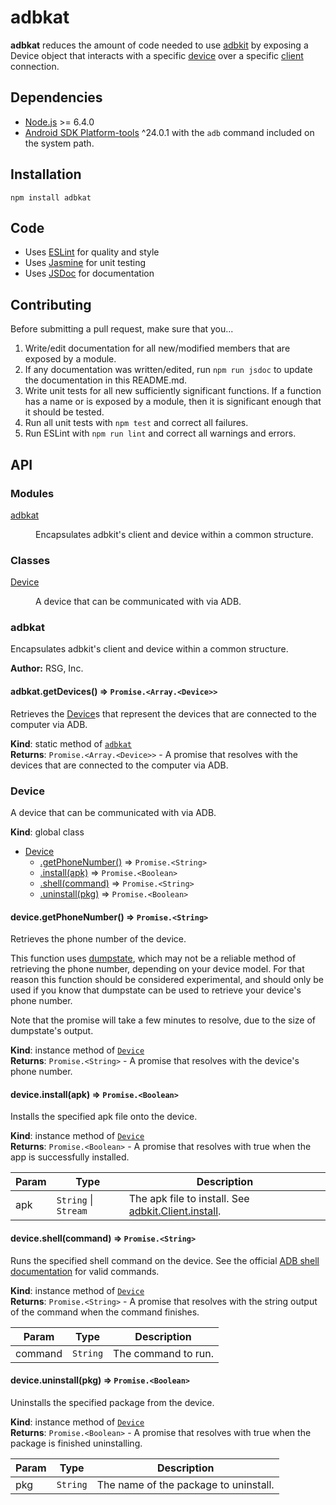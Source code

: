 # adbkat

**adbkat** reduces the amount of code needed to use [adbkit](https://github.com/openstf/adbkit) by exposing a Device object that interacts with a specific [device](https://github.com/openstf/adbkit#clientlistdevicescallback) over a specific [client](https://github.com/openstf/adbkit#client) connection.

## Dependencies
* [Node.js](https://nodejs.org) >= 6.4.0
* [Android SDK Platform-tools](https://developer.android.com/studio/index.html#downloads) ^24.0.1 with the `adb` command included on the system path.

## Installation
```shell
npm install adbkat
```

## Code
* Uses [ESLint](http://eslint.org) for quality and style
* Uses [Jasmine](http://jasmine.github.io/2.5/introduction.html) for unit testing
* Uses [JSDoc](http://usejsdoc.org) for documentation

## Contributing
Before submitting a pull request, make sure that you...

1. Write/edit documentation for all new/modified members that are exposed by a module.
2. If any documentation was written/edited, run `npm run jsdoc` to update the documentation in this README.md.
3. Write unit tests for all new sufficiently significant functions. If a function has a name or is exposed by a module, then it is significant enough that it should be tested.
4. Run all unit tests with `npm test` and correct all failures.
5. Run ESLint with `npm run lint` and correct all warnings and errors.

## API
### Modules

<dl>
<dt><a href="#module_adbkat">adbkat</a></dt>
<dd><p>Encapsulates adbkit&#39;s client and device within a common structure.</p>
</dd>
</dl>

### Classes

<dl>
<dt><a href="#Device">Device</a></dt>
<dd><p>A device that can be communicated with via ADB.</p>
</dd>
</dl>

<a name="module_adbkat"></a>

### adbkat
Encapsulates adbkit's client and device within a common structure.

**Author:** RSG, Inc.  
<a name="module_adbkat.getDevices"></a>

#### adbkat.getDevices() ⇒ <code>Promise.&lt;Array.&lt;Device&gt;&gt;</code>
Retrieves the [Device](#Device)s that represent the devices that are
connected to the computer via ADB.

**Kind**: static method of <code>[adbkat](#module_adbkat)</code>  
**Returns**: <code>Promise.&lt;Array.&lt;Device&gt;&gt;</code> - A promise that resolves with the devices that
are connected to the computer via ADB.  
<a name="Device"></a>

### Device
A device that can be communicated with via ADB.

**Kind**: global class  

* [Device](#Device)
    * [.getPhoneNumber()](#Device+getPhoneNumber) ⇒ <code>Promise.&lt;String&gt;</code>
    * [.install(apk)](#Device+install) ⇒ <code>Promise.&lt;Boolean&gt;</code>
    * [.shell(command)](#Device+shell) ⇒ <code>Promise.&lt;String&gt;</code>
    * [.uninstall(pkg)](#Device+uninstall) ⇒ <code>Promise.&lt;Boolean&gt;</code>

<a name="Device+getPhoneNumber"></a>

#### device.getPhoneNumber() ⇒ <code>Promise.&lt;String&gt;</code>
Retrieves the phone number of the device.

This function uses [dumpstate](http://adbshell.com/commands/adb-shell-dumpstate),
which may not be a reliable method of retrieving the phone
number, depending on your device model. For that reason this function
should be considered experimental, and should only be used if you know
that dumpstate can be used to retrieve your device's phone number.

Note that the promise will take a few minutes to resolve, due to the
size of dumpstate's output.

**Kind**: instance method of <code>[Device](#Device)</code>  
**Returns**: <code>Promise.&lt;String&gt;</code> - A promise that resolves with the device's
phone number.  
<a name="Device+install"></a>

#### device.install(apk) ⇒ <code>Promise.&lt;Boolean&gt;</code>
Installs the specified apk file onto the device.

**Kind**: instance method of <code>[Device](#Device)</code>  
**Returns**: <code>Promise.&lt;Boolean&gt;</code> - A promise that resolves with true when the app
is successfully installed.  

| Param | Type | Description |
| --- | --- | --- |
| apk | <code>String</code> &#124; <code>Stream</code> | The apk file to install. See [adbkit.Client.install](https://github.com/openstf/adbkit#clientinstallserial-apk-callback). |

<a name="Device+shell"></a>

#### device.shell(command) ⇒ <code>Promise.&lt;String&gt;</code>
Runs the specified shell command on the device. See the official
[ADB shell documentation](https://developer.android.com/studio/command-line/shell.html)
for valid commands.

**Kind**: instance method of <code>[Device](#Device)</code>  
**Returns**: <code>Promise.&lt;String&gt;</code> - A promise that resolves with the string output
of the command when the command finishes.  

| Param | Type | Description |
| --- | --- | --- |
| command | <code>String</code> | The command to run. |

<a name="Device+uninstall"></a>

#### device.uninstall(pkg) ⇒ <code>Promise.&lt;Boolean&gt;</code>
Uninstalls the specified package from the device.

**Kind**: instance method of <code>[Device](#Device)</code>  
**Returns**: <code>Promise.&lt;Boolean&gt;</code> - A promise that resolves with true when the
package is finished uninstalling.  

| Param | Type | Description |
| --- | --- | --- |
| pkg | <code>String</code> | The name of the package to uninstall. |

